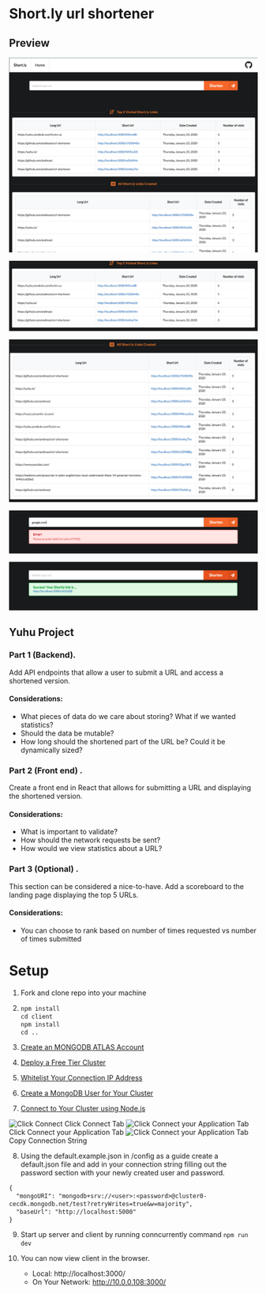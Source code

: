 # Short.ly url shortener

## Preview

![Full site](Images/Markdown/full_preview.png)

![Scoreboard](Images/Markdown/scoreboard.png)

![Full Url List](Images/Markdown/full_url_list.png)

![Validating Url with Http(s)](Images/Markdown/error_handling_invalid_url.png)

![Success](Images/Markdown/success.png)

## Yuhu Project

### Part 1 (Backend).

Add API endpoints that allow a user to submit a URL and access a shortened version.

#### Considerations:

- What pieces of data do we care about storing? What if we wanted statistics?
- Should the data be mutable?
- How long should the shortened part of the URL be? Could it be dynamically sized?

### Part 2 (Front end) .

Create a front end in React that allows for submitting a URL and displaying the shortened version.

#### Considerations:

- What is important to validate?
- How should the network requests be sent?
- How would we view statistics about a URL?

### Part 3 (Optional) .

This section can be considered a nice-to-have. Add a scoreboard to the landing page displaying the top 5 URLs.

#### Considerations:

- You can choose to rank based on number of times requested vs number of times submitted

# Setup

1. Fork and clone repo into your machine

2. ```
   npm install
   cd client
   npm install
   cd ..
   ```

3. [Create an MONGODB ATLAS Account](https://docs.atlas.mongodb.com/tutorial/create-atlas-account/)

4. [Deploy a Free Tier Cluster](https://docs.atlas.mongodb.com/tutorial/deploy-free-tier-cluster/)

5. [Whitelist Your Connection IP Address](https://docs.atlas.mongodb.com/tutorial/whitelist-connection-ip-address/)

6. [Create a MongoDB User for Your Cluster](https://docs.atlas.mongodb.com/tutorial/create-mongodb-user-for-cluster/)

7. [Connect to Your Cluster using Node.js](https://docs.atlas.mongodb.com/tutorial/connect-to-your-cluster/)

![Click Connect](Images/Markdown/click_connect.png) Click Connect Tab
![Click Connect your Application Tab](Images/Markdown/connect_application.png) Click Connect your Application Tab
![Click Connect your Application Tab](Images/Markdown/connection_string.png) Copy Connection String

8. Using the default.example.json in /config as a guide create a default.json file and add in your connection string filling out the password section with your newly created user and password.

```
{
  "mongoURI": "mongodb+srv://<user>:<password>@cluster0-cecdk.mongodb.net/test?retryWrites=true&w=majority",
  "baseUrl": "http://localhost:5000"
}
```

9. Start up server and client by running conncurrently command `npm run dev`

10. You can now view client in the browser.
    - Local: http://localhost:3000/
    - On Your Network: http://10.0.0.108:3000/
